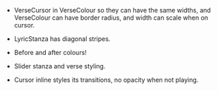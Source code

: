 * VerseCursor in VerseColour so they can have the same widths, and VerseColour can have border radius, and width can scale when on cursor.
* LyricStanza has diagonal stripes.
* Before and after colours!
* Slider stanza and verse styling.

* Cursor inline styles its transitions, no opacity when not playing.